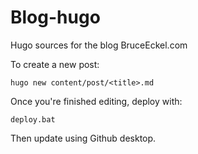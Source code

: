 # Blog-hugo
Hugo sources for the blog BruceEckel.com

To create a new post:

```
hugo new content/post/<title>.md
```

Once you're finished editing, deploy with:

```
deploy.bat
```

Then update using Github desktop.
